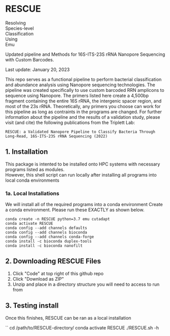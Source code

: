 # **RESCUE**
Resolving \
Species-level \
Classification \
Using \
Emu

Updated pipeline and Methods for 16S-ITS-23S rRNA Nanopore Sequencing with Custom Barcodes.

Last update: January 20, 2023

This repo serves as a functional pipeline to perform bacterial classification and abundance analysis using Nanopore sequencing technologies. The pipeline was created specifically to use custom barcoded RRN amplicons to sequence using Nanopore. The primers listed here create a 4,500bp fragment containing the entire 16S rRNA, the intergenic spacer region, and most of the 23s rRNA. Theoretically, any primers you choose can work for this pipeline as long as contraints in the programs are changed. For further information about the pipeline and the results of a validation study, please visit (and cite) the following publications from the Triplett Lab:

```
RESCUE: a Validated Nanopore Pipeline to Classify Bacteria Through Long-Read, 16S-ITS-23S rRNA Sequencing (2022)
```

## **1. Installation**
This package is intented to be installed onto HPC systems with necessary programs listed as modules. \
However, this shell script can run locally after installing all programs into local conda environments

### **1a. Local Installations** 
We will install all of the required programs into a conda environment
Create a conda environment. Please run these EXACTLY as shown below.
```
conda create -n RESCUE python=3.7 emu cutadapt
conda activate RESCUE
conda config --add channels defaults
conda config --add channels bioconda
conda config --add channels conda-forge
conda install -c bioconda duplex-tools
conda install -c bioconda nanofilt
```
## **2. Downloading RESCUE Files**
1. Click "Code" at top right of this github repo 
2. Click "Download as ZIP" 
3. Unzip and place in a directory structure you will need to access to run from

## **3. Testing install**
Once this finishes, RESCUE can be ran as a local installation

``
cd /path/to/RESCUE-directory/
conda activate RESCUE
./RESCUE.sh -h
```
